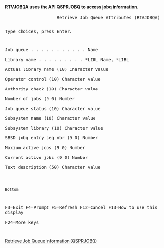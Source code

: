 <h4>RTVJOBQA uses the API QSPRJOBQ to access jobq information.</h4>
<pre>
                    Retrieve Job Queue Attributes (RTVJOBQA)                   
                                                                               
 Type choices, press Enter.                                                    
                                                                               
 Job queue  . . . . . . . . . . .                 Name                         
   Library name . . . . . . . . .     *LIBL       Name, *LIBL                  
 Actual library name       (10)                   Character value              
 Operator control          (10)                   Character value              
 Authority check           (10)                   Character value              
 Number of jobs           (9 0)                   Number                       
 Job queue status          (10)                   Character value              
 Subsystem name            (10)                   Character value              
 Subsystem library         (10)                   Character value              
 SBSD jobq entry seq nbr  (9 0)                   Number                       
 Maxium active jobs       (9 0)                   Number                       
 Current active jobs      (9 0)                   Number                       
 Text description          (50)                   Character value              
                                                                               
                                                                               
                                                                               
                                                                         Bottom
 F3=Exit   F4=Prompt   F5=Refresh   F12=Cancel   F13=How to use this display   
 F24=More keys                                                                 
</pre>
<p>
<a href="https://www.ibm.com/docs/api/v1/content/ssw_ibm_i_75/apis/qsprjobq.htm">Retrieve Job Queue Information (QSPRJOBQ)</a>
</p>
